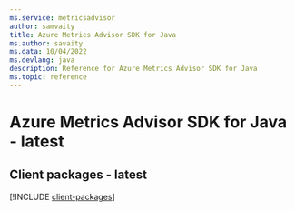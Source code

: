 ```yaml
---
ms.service: metricsadvisor
author: samvaity
title: Azure Metrics Advisor SDK for Java
ms.author: savaity
ms.data: 10/04/2022
ms.devlang: java
description: Reference for Azure Metrics Advisor SDK for Java
ms.topic: reference
---
```

# Azure Metrics Advisor SDK for Java - latest

## Client packages - latest
[!INCLUDE [client-packages](metrics-advisor-client-index.md)]